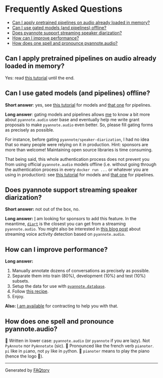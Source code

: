 
# Frequently Asked Questions
- [Can I apply pretrained pipelines on audio already loaded in memory?](#can-i-apply-pretrained-pipelines-on-audio-already-loaded-in-memory)
- [Can I use gated models (and pipelines) offline?](#can-i-use-gated-models-(and-pipelines)-offline)
- [Does pyannote support streaming speaker diarization?](#does-pyannote-support-streaming-speaker-diarization)
- [How can I improve performance?](#how-can-i-improve-performance)
- [How does one spell and pronounce pyannote.audio?](#how-does-one-spell-and-pronounce-pyannoteaudio)

<a name="can-i-apply-pretrained-pipelines-on-audio-already-loaded-in-memory"></a>
## Can I apply pretrained pipelines on audio already loaded in memory?

Yes: read [this tutorial](tutorials/applying_a_pipeline.ipynb) until the end.

<a name="can-i-use-gated-models-(and-pipelines)-offline"></a>
## Can I use gated models (and pipelines) offline?

**Short answer**: yes, see [this tutorial](tutorials/applying_a_model.ipynb) for models and [that one](tutorials/applying_a_pipeline.ipynb) for pipelines.

**Long answer**: gating models and pipelines allows [me](https://herve.niderb.fr) to know a bit more about `pyannote.audio` user base and eventually help me write grant proposals to make `pyannote.audio` even better. So, please fill gating forms as precisely as possible.

For instance, before gating `pyannote/speaker-diarization`, I had no idea that so many people were relying on it in production. Hint: sponsors are more than welcome! Maintaining open source libraries is time consuming.

That being said, this whole authentication process does not prevent you from using official `pyannote.audio` models offline (i.e. without going through the authentication process in every `docker run ...` or whatever you are using in production): see [this tutorial](tutorials/applying_a_model.ipynb) for models and [that one](tutorials/applying_a_pipeline.ipynb) for pipelines.

<a name="does-pyannote-support-streaming-speaker-diarization"></a>
## Does pyannote support streaming speaker diarization?

**Short answer:** not out of the box, no.

**Long answer:** [I](https://herve.niderb.fr) am looking for sponsors to add this feature. In the meantime, [`diart`](https://github.com/juanmc2005/StreamingSpeakerDiarization) is the closest you can get from a streaming `pyannote.audio`. You might also be interested in [this blog post](https://herve.niderb.fr/fastpages/2021/08/05/Streaming-voice-activity-detection-with-pyannote.html) about streaming voice activity detection based on `pyannote.audio`.

<a name="how-can-i-improve-performance"></a>
## How can I improve performance?

**Long answer:**

1. Manually annotate dozens of conversations as precisely as possible.
2. Separate them into train (80%), development (10%) and test (10%) subsets.
3. Setup the data for use with [`pyannote.database`](https://github.com/pyannote/pyannote-database#speaker-diarization).
4. Follow [this recipe](https://github.com/pyannote/pyannote-audio/blob/develop/tutorials/adapting_pretrained_pipeline.ipynb).
5. Enjoy.

**Also:** [I am available](https://herve.niderb.fr) for contracting to help you with that.

<a name="how-does-one-spell-and-pronounce-pyannoteaudio"></a>
## How does one spell and pronounce pyannote.audio?

📝 Written in lower case: `pyannote.audio` (or `pyannote` if you are lazy). Not `PyAnnote` nor `PyAnnotate` (sic).
📢 Pronounced like the french verb `pianoter`. `pi` like in `pi`ano, not `py` like in `py`thon.
🎹 `pianoter` means to play the piano (hence the logo 🤯).

<hr>

Generated by [FAQtory](https://github.com/willmcgugan/faqtory)
